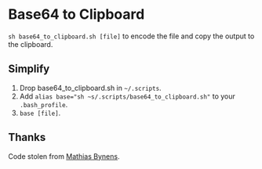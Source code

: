 # Base64 to Clipboard
`sh base64_to_clipboard.sh [file]` to encode the file and copy the output to the clipboard.

## Simplify
1. Drop base64_to_clipboard.sh in `~/.scripts`.
2. Add `alias base="sh ~s/.scripts/base64_to_clipboard.sh"` to your `.bash_profile`.
3. `base [file]`.

## Thanks
Code stolen from [Mathias Bynens](http://superuser.com/questions/120796/os-x-base64-encode-via-command-line#comment280484_120815).